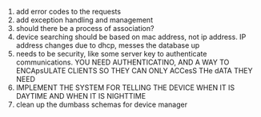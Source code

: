 1. add error codes to the requests
2. add exception handling and management
3. should there be a process of association?
4. device searching should be based on mac address, not ip address. IP address changes due to dhcp, messes the database up
5. needs to be security, like some server key to authenticate communications. YOU NEED AUTHENTICATINO, AND A WAY TO ENCApsULATE CLIENTS SO THEY CAN ONLY ACCesS THe dATA THEY NEED
6. IMPLEMENT THE SYSTEM FOR TELLING THE DEVICE WHEN IT IS DAYTIME AND WHEN IT IS NIGHTTIME
7. clean up the dumbass schemas for device manager